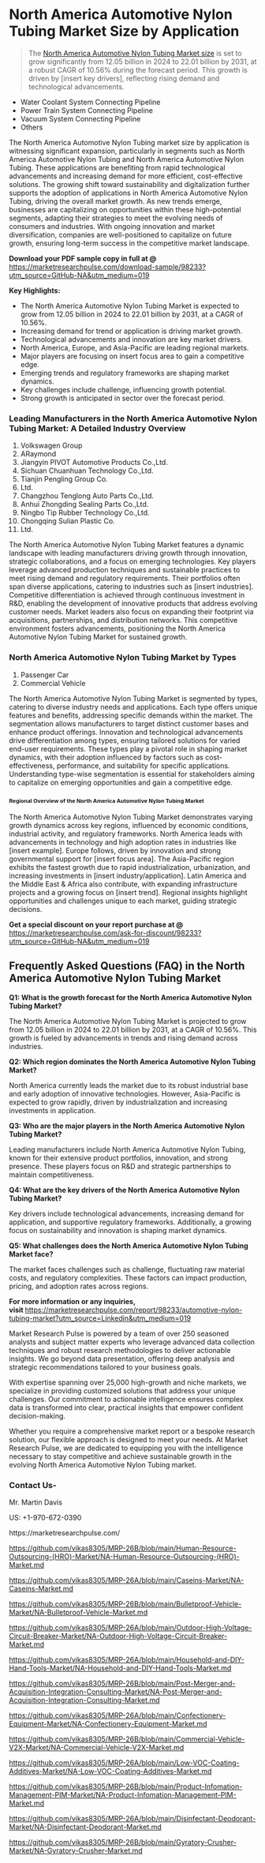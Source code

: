 <h1>North America Automotive Nylon Tubing Market&nbsp;Size by Application</h1><blockquote><p>The <a href="https://marketresearchpulse.com/download-sample/98233?utm_source=GitHub-NA&amp;utm_medium=019">North America Automotive Nylon Tubing Market size</a> is set to grow significantly from 12.05 billion in 2024 to 22.01 billion by 2031, at a robust CAGR of 10.56% during the forecast period. This growth is driven by [insert key drivers], reflecting rising demand and technological advancements.</p></blockquote><ul><li>Water Coolant System Connecting Pipeline<li> Power Train System Connecting Pipeline<li> Vacuum System Connecting Pipeline<li> Others</li></ul><p>The North America Automotive Nylon Tubing market size by application is witnessing significant expansion, particularly in segments such as North America Automotive Nylon Tubing and North America Automotive Nylon Tubing. These applications are benefiting from rapid technological advancements and increasing demand for more efficient, cost-effective solutions. The growing shift toward sustainability and digitalization further supports the adoption of applications in North America Automotive Nylon Tubing, driving the overall market growth. As new trends emerge, businesses are capitalizing on opportunities within these high-potential segments, adapting their strategies to meet the evolving needs of consumers and industries. With ongoing innovation and market diversification, companies are well-positioned to capitalize on future growth, ensuring long-term success in the competitive market landscape.</p><p><strong>Download your PDF sample copy in full at @ </strong><a href="https://marketresearchpulse.com/download-sample/98233?utm_source=GitHub-NA&amp;utm_medium=019">https://marketresearchpulse.com/download-sample/98233?utm_source=GitHub-NA&amp;utm_medium=019</a></p><p><strong>Key Highlights: </strong></p><ul><li>The North America Automotive Nylon Tubing Market is expected to grow from 12.05 billion in 2024 to 22.01 billion by 2031, at a CAGR of 10.56%.</li><li>Increasing demand for trend or application is driving market growth.</li><li>Technological advancements and innovation are key market drivers.</li><li>North America, Europe, and Asia-Pacific are leading regional markets.</li><li>Major players are focusing on insert focus area to gain a competitive edge.</li><li>Emerging trends and regulatory frameworks are shaping market dynamics.</li><li>Key challenges include challenge, influencing growth potential.</li><li>Strong growth is anticipated in sector over the forecast period.</li></ul><h3>Leading Manufacturers in the North America Automotive Nylon Tubing Market: A Detailed Industry Overview</h3><ol><li>Volkswagen Group</li><li>ARaymond</li><li>Jiangyin PIVOT Automotive Products Co.,Ltd.</li><li>Sichuan Chuanhuan Technology Co.,Ltd.</li><li>Tianjin Pengling Group Co.</li><li>Ltd.</li><li>Changzhou Tenglong Auto Parts Co.,Ltd.</li><li>Anhui Zhongding Sealing Parts Co.,Ltd.</li><li>Ningbo Tip Rubber Technology Co.,Ltd.</li><li>Chongqing Sulian Plastic Co.</li><li>Ltd.</li></ol><div class="flex max-w-full flex-col flex-grow"><div class="min-h-8 text-message flex w-full flex-col items-end gap-2 whitespace-normal break-words [.text-message+&amp;]:mt-5" dir="auto" data-message-author-role="assistant" data-message-id="fd8432e4-4910-450d-b182-61b7bfb0a01f" data-message-model-slug="gpt-4o"><div class="flex w-full flex-col gap-1 empty:hidden first:pt-[3px]"><div class="markdown prose w-full break-words dark:prose-invert light"><p>The North America Automotive Nylon Tubing Market features a dynamic landscape with leading manufacturers driving growth through innovation, strategic collaborations, and a focus on emerging technologies. Key players leverage advanced production techniques and sustainable practices to meet rising demand and regulatory requirements. Their portfolios often span diverse applications, catering to industries such as [insert industries]. Competitive differentiation is achieved through continuous investment in R&amp;D, enabling the development of innovative products that address evolving customer needs. Market leaders also focus on expanding their footprint via acquisitions, partnerships, and distribution networks. This competitive environment fosters advancements, positioning the North America Automotive Nylon Tubing Market for sustained growth.</p></div></div></div></div><h3>North America Automotive Nylon Tubing Market by Types</h3><ol><li>Passenger Car<li> Commercial Vehicle</li></ol><div class="flex max-w-full flex-col flex-grow"><div class="min-h-8 text-message flex w-full flex-col items-end gap-2 whitespace-normal break-words [.text-message+&amp;]:mt-5" dir="auto" data-message-author-role="assistant" data-message-id="084470be-0bb7-4664-bddf-5156b4f41249" data-message-model-slug="gpt-4o-mini"><div class="flex w-full flex-col gap-1 empty:hidden first:pt-[3px]"><div class="markdown prose w-full break-words dark:prose-invert light"><p>The North America Automotive Nylon Tubing Market is segmented by types, catering to diverse industry needs and applications. Each type offers unique features and benefits, addressing specific demands within the market. The segmentation allows manufacturers to target distinct customer bases and enhance product offerings. Innovation and technological advancements drive differentiation among types, ensuring tailored solutions for varied end-user requirements. These types play a pivotal role in shaping market dynamics, with their adoption influenced by factors such as cost-effectiveness, performance, and suitability for specific applications. Understanding type-wise segmentation is essential for stakeholders aiming to capitalize on emerging opportunities and gain a competitive edge.</p></div></div></div></div><h3><span style="font-size: 11px;">Regional Overview of the North America Automotive Nylon Tubing Market</span></h3><div class="flex max-w-full flex-col flex-grow"><div class="min-h-8 text-message flex w-full flex-col items-end gap-2 whitespace-normal break-words [.text-message+&amp;]:mt-5" dir="auto" data-message-author-role="assistant" data-message-id="e9038762-ce64-4e30-91c9-9bd413514231" data-message-model-slug="gpt-4o-mini"><div class="flex w-full flex-col gap-1 empty:hidden first:pt-[3px]"><div class="markdown prose w-full break-words dark:prose-invert light"><p>The North America Automotive Nylon Tubing Market demonstrates varying growth dynamics across key regions, influenced by economic conditions, industrial activity, and regulatory frameworks. North America leads with advancements in technology and high adoption rates in industries like [insert example]. Europe follows, driven by innovation and strong governmental support for [insert focus area]. The Asia-Pacific region exhibits the fastest growth due to rapid industrialization, urbanization, and increasing investments in [insert industry/application]. Latin America and the Middle East &amp; Africa also contribute, with expanding infrastructure projects and a growing focus on [insert trend]. Regional insights highlight opportunities and challenges unique to each market, guiding strategic decisions.</p></div></div></div></div><p><strong>Get a special discount on your report purchase at @ </strong><a href="https://marketresearchpulse.com/ask-for-discount/98233?utm_source=GitHub-NA&amp;utm_medium=019">https://marketresearchpulse.com/ask-for-discount/98233?utm_source=GitHub-NA&amp;utm_medium=019</a></p><h2>Frequently Asked Questions (FAQ) in the North America Automotive Nylon Tubing Market</h2><p><strong>Q1: What is the growth forecast for the North America Automotive Nylon Tubing Market?</strong></p><p>The North America Automotive Nylon Tubing Market is projected to grow from 12.05 billion in 2024 to 22.01 billion by 2031, at a CAGR of 10.56%. This growth is fueled by advancements in trends and rising demand across industries.</p><p><strong>Q2: Which region dominates the North America Automotive Nylon Tubing Market?</strong></p><p>North America currently leads the market due to its robust industrial base and early adoption of innovative technologies. However, Asia-Pacific is expected to grow rapidly, driven by industrialization and increasing investments in application.</p><p><strong>Q3: Who are the major players in the North America Automotive Nylon Tubing Market?</strong></p><p>Leading manufacturers include North America Automotive Nylon Tubing, known for their extensive product portfolios, innovation, and strong presence. These players focus on R&amp;D and strategic partnerships to maintain competitiveness.</p><p><strong>Q4: What are the key drivers of the North America Automotive Nylon Tubing Market?</strong></p><p>Key drivers include technological advancements, increasing demand for application, and supportive regulatory frameworks. Additionally, a growing focus on sustainability and innovation is shaping market dynamics.</p><p><strong>Q5: What challenges does the North America Automotive Nylon Tubing Market face?</strong></p><p>The market faces challenges such as challenge, fluctuating raw material costs, and regulatory complexities. These factors can impact production, pricing, and adoption rates across regions.</p><p><strong>For more information or any inquiries, visit&nbsp;</strong><a href="https://marketresearchpulse.com/report/98233/automotive-nylon-tubing-market?utm_source=Linkedin&utm_medium=019">https://marketresearchpulse.com/report/98233/automotive-nylon-tubing-market?utm_source=Linkedin&utm_medium=019</a></p><p>Market Research Pulse is powered by a team of over 250 seasoned analysts and subject matter experts who leverage advanced data collection techniques and robust research methodologies to deliver actionable insights. We go beyond data presentation, offering deep analysis and strategic recommendations tailored to your business goals.</p><p>With expertise spanning over 25,000 high-growth and niche markets, we specialize in providing customized solutions that address your unique challenges. Our commitment to actionable intelligence ensures complex data is transformed into clear, practical insights that empower confident decision-making.</p><p>Whether you require a comprehensive market report or a bespoke research solution, our flexible approach is designed to meet your needs. At Market Research Pulse, we are dedicated to equipping you with the intelligence necessary to stay competitive and achieve sustainable growth in the evolving North America Automotive Nylon Tubing market.</p><h3><strong>Contact Us-</strong></h3><p>Mr. Martin Davis</p><p>US: +1-970-672-0390</p><p>https://marketresearchpulse.com/</p><p><a href="https://github.com/vikas8305/MRP-26B/blob/main/Human-Resource-Outsourcing-(HRO)-Market/NA-Human-Resource-Outsourcing-(HRO)-Market.md">https://github.com/vikas8305/MRP-26B/blob/main/Human-Resource-Outsourcing-(HRO)-Market/NA-Human-Resource-Outsourcing-(HRO)-Market.md</a></p><p><a href="https://github.com/vikas8305/MRP-26A/blob/main/Caseins-Market/NA-Caseins-Market.md">https://github.com/vikas8305/MRP-26A/blob/main/Caseins-Market/NA-Caseins-Market.md</a></p><p><a href="https://github.com/vikas8305/MRP-26B/blob/main/Bulletproof-Vehicle-Market/NA-Bulletproof-Vehicle-Market.md">https://github.com/vikas8305/MRP-26B/blob/main/Bulletproof-Vehicle-Market/NA-Bulletproof-Vehicle-Market.md</a></p><p><a href="https://github.com/vikas8305/MRP-26A/blob/main/Outdoor-High-Voltage-Circuit-Breaker-Market/NA-Outdoor-High-Voltage-Circuit-Breaker-Market.md">https://github.com/vikas8305/MRP-26A/blob/main/Outdoor-High-Voltage-Circuit-Breaker-Market/NA-Outdoor-High-Voltage-Circuit-Breaker-Market.md</a></p><p><a href="https://github.com/vikas8305/MRP-26A/blob/main/Household-and-DIY-Hand-Tools-Market/NA-Household-and-DIY-Hand-Tools-Market.md">https://github.com/vikas8305/MRP-26A/blob/main/Household-and-DIY-Hand-Tools-Market/NA-Household-and-DIY-Hand-Tools-Market.md</a></p><p><a href="https://github.com/vikas8305/MRP-26B/blob/main/Post-Merger-and-Acquisition-Integration-Consulting-Market/NA-Post-Merger-and-Acquisition-Integration-Consulting-Market.md">https://github.com/vikas8305/MRP-26B/blob/main/Post-Merger-and-Acquisition-Integration-Consulting-Market/NA-Post-Merger-and-Acquisition-Integration-Consulting-Market.md</a></p><p><a href="https://github.com/vikas8305/MRP-26A/blob/main/Confectionery-Equipment-Market/NA-Confectionery-Equipment-Market.md">https://github.com/vikas8305/MRP-26A/blob/main/Confectionery-Equipment-Market/NA-Confectionery-Equipment-Market.md</a></p><p><a href="https://github.com/vikas8305/MRP-26B/blob/main/Commercial-Vehicle-V2X-Market/NA-Commercial-Vehicle-V2X-Market.md">https://github.com/vikas8305/MRP-26B/blob/main/Commercial-Vehicle-V2X-Market/NA-Commercial-Vehicle-V2X-Market.md</a></p><p><a href="https://github.com/vikas8305/MRP-26A/blob/main/Low-VOC-Coating-Additives-Market/NA-Low-VOC-Coating-Additives-Market.md">https://github.com/vikas8305/MRP-26A/blob/main/Low-VOC-Coating-Additives-Market/NA-Low-VOC-Coating-Additives-Market.md</a></p><p><a href="https://github.com/vikas8305/MRP-26B/blob/main/Product-Infomation-Management-PIM-Market/NA-Product-Infomation-Management-PIM-Market.md">https://github.com/vikas8305/MRP-26B/blob/main/Product-Infomation-Management-PIM-Market/NA-Product-Infomation-Management-PIM-Market.md</a></p><p><a href="https://github.com/vikas8305/MRP-26A/blob/main/Disinfectant-Deodorant-Market/NA-Disinfectant-Deodorant-Market.md">https://github.com/vikas8305/MRP-26A/blob/main/Disinfectant-Deodorant-Market/NA-Disinfectant-Deodorant-Market.md</a></p><p><a href="https://github.com/vikas8305/MRP-26B/blob/main/Gyratory-Crusher-Market/NA-Gyratory-Crusher-Market.md">https://github.com/vikas8305/MRP-26B/blob/main/Gyratory-Crusher-Market/NA-Gyratory-Crusher-Market.md</a></p>
